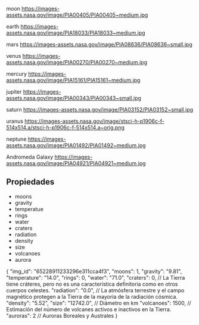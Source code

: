 moon
https://images-assets.nasa.gov/image/PIA00405/PIA00405~medium.jpg

earth
https://images-assets.nasa.gov/image/PIA18033/PIA18033~medium.jpg

mars
https://images-assets.nasa.gov/image/PIA08636/PIA08636~small.jpg


venus
https://images-assets.nasa.gov/image/PIA00270/PIA00270~medium.jpg


mercury
https://images-assets.nasa.gov/image/PIA15161/PIA15161~medium.jpg

jupiter
https://images-assets.nasa.gov/image/PIA00343/PIA00343~small.jpg

saturn
https://images-assets.nasa.gov/image/PIA03152/PIA03152~small.jpg

uranus
https://images-assets.nasa.gov/image/stsci-h-p1906c-f-514x514.a/stsci-h-p1906c-f-514x514.a~orig.png

neptune
https://images-assets.nasa.gov/image/PIA01492/PIA01492~medium.jpg

Andromeda Galaxy
https://images-assets.nasa.gov/image/PIA04921/PIA04921~medium.jpg



## Propiedades
- moons
- gravity
- temperatue
- rings
- water
- craters
- radiation
- density
- size
- volcanoes
- aurora


{
    "img_id": "65228911233296e311cca4f3",
    "moons": 1,
    "gravity": "9.81",
    "temperature": "14.0",
    "rings": 0,
    "water": "71.0",
    "craters": 0,  // La Tierra tiene cráteres, pero no es una característica definitoria como en otros cuerpos celestes.
    "radiation": "0.0",  // La atmósfera terrestre y el campo magnético protegen a la Tierra de la mayoría de la radiación cósmica.
    "density": "5.52",
    "size": "12742.0",  // Diámetro en km
    "volcanoes": 1500,  // Estimación del número de volcanes activos e inactivos en la Tierra.
    "auroras": 2  // Auroras Boreales y Australes
}
